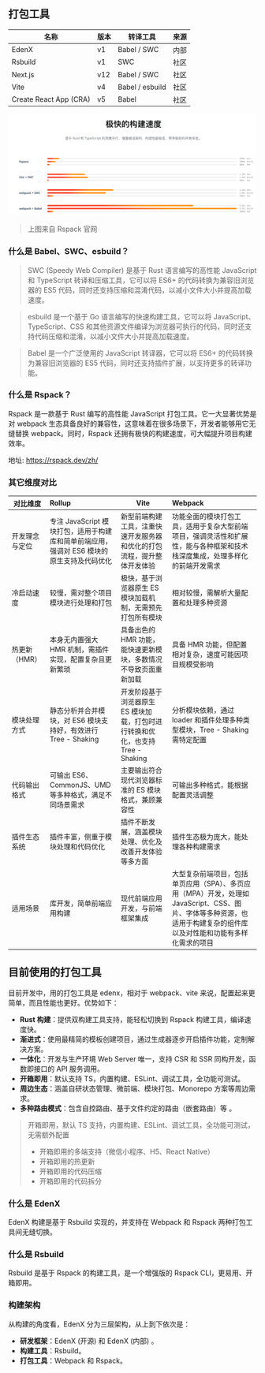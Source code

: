 ## 打包工具
|名称|版本|转译工具|来源|
| ---- | ---- | ---- | ---- |
|EdenX|v1|Babel / SWC|内部|
|Rsbuild|v1|SWC|社区|
|Next.js|v12|Babel / SWC|社区|
|Vite|v4|Babel / esbuild|社区|
|Create React App (CRA)|v5|Babel|社区|

<img src="./assets/build.jpg">

> 上图来自 Rspack 官网

### 什么是 Babel、SWC、esbuild？
> SWC (Speedy Web Compiler) 是基于 Rust 语言编写的高性能 JavaScript 和 TypeScript 转译和压缩工具，它可以将 ES6+ 的代码转换为兼容旧浏览器的 ES5 代码，同时还支持压缩和混淆代码，以减小文件大小并提高加载速度。

> esbuild 是一个基于 Go 语言编写的快速构建工具，它可以将 JavaScript、TypeScript、CSS 和其他资源文件编译为浏览器可执行的代码，同时还支持代码压缩和混淆，以减小文件大小并提高加载速度。

> Babel 是一个广泛使用的 JavaScript 转译器，它可以将 ES6+ 的代码转换为兼容旧浏览器的 ES5 代码，同时还支持插件扩展，以支持更多的转译功能。


### 什么是 Rspack？
Rspack 是一款基于 Rust 编写的高性能 JavaScript 打包工具。它一大显著优势是对 webpack 生态具备良好的兼容性，这意味着在很多场景下，开发者能够用它无缝替换 webpack。同时，Rspack 还拥有极快的构建速度，可大幅提升项目构建效率。 

地址: https://rspack.dev/zh/


### 其它维度对比

 对比维度 | Rollup | Vite | Webpack | 
 |----------|:------------- |------|:----- |
 开发理念与定位 | 专注 JavaScript 模块打包，适用于构建库和简单前端应用，强调对 ES6 模块的原生支持及代码优化 | 新型前端构建工具，注重快速开发服务器和优化的打包流程，提升整体开发体验 | 功能全面的模块打包工具，适用于复杂大型前端项目，强调灵活性和扩展性，能与各种框架和技术栈深度集成，处理多样化的前端开发需求 |
冷启动速度 | 较慢，需对整个项目模块进行处理和打包 | 极快，基于浏览器原生 ES 模块加载机制，无需预先打包所有模块 | 相对较慢，需解析大量配置和处理多种资源 | 
热更新（HMR） | 本身无内置强大 HMR 机制，需插件实现，配置复杂且更新繁琐 | 具备出色的 HMR 功能，能快速更新模块，多数情况不导致页面重新加载 | 具备 HMR 功能，但配置相对复杂，速度可能因项目规模受影响 | 
模块处理方式 | 静态分析并合并模块，对 ES6 模块支持好，有效进行 Tree \- Shaking | 开发阶段基于浏览器原生 ES 模块加载，打包时进行转换和优化，也支持 Tree \- Shaking | 分析模块依赖，通过 loader 和插件处理多种类型模块，Tree \- Shaking 需特定配置 |
 代码输出格式 | 可输出 ES6、CommonJS、UMD 等多种格式，满足不同场景需求 | 主要输出符合现代浏览器标准的 ES 模块格式，兼顾兼容性 | 可输出多种格式，能根据配置灵活调整 | 
 插件生态系统 | 插件丰富，侧重于模块处理和代码优化 | 插件不断发展，涵盖模块处理、优化及改善开发体验等多方面 | 插件生态极为庞大，能处理各种构建需求 | 
 适用场景 | 库开发，简单前端应用构建 | 现代前端应用开发，与前端框架集成 | 大型复杂前端项目，包括单页应用（SPA）、多页应用（MPA）开发，处理如 JavaScript、CSS、图片、字体等多种资源，也适用于构建复杂的组件库以及对性能和功能有多样化需求的项目 
 

## 目前使用的打包工具
目前开发中，用的打包工具是 edenx，相对于 webpack、vite 来说，配置起来更简单，而且性能也更好。优势如下：

- **Rust 构建**：提供双构建工具支持，能轻松切换到 Rspack 构建工具，编译速度快。
- **渐进式**：使用最精简的模板创建项目，通过生成器逐步开启插件功能，定制解决方案。 
- **一体化**：开发与生产环境 Web Server 唯一，支持 CSR 和 SSR 同构开发，函数即接口的 API 服务调用。
- **开箱即用**：默认支持 TS，内置构建、ESLint、调试工具，全功能可测试。 
- **周边生态**：涵盖自研状态管理、微前端、模块打包、Monorepo 方案等周边需求。 
- **多种路由模式**：包含自控路由、基于文件约定的路由（嵌套路由）等 。

>  开箱即用，默认 TS 支持，内置构建、ESLint、调试工具，全功能可测试，无需额外配置
> - 开箱即用的多端支持（微信小程序、H5、React Native）
> - 开箱即用的热更新
> - 开箱即用的代码压缩
> - 开箱即用的代码拆分

### 什么是 EdenX
EdenX 构建是基于 Rsbuild 实现的，并支持在 Webpack 和 Rspack 两种打包工具间无缝切换。

### 什么是 Rsbuild
Rsbuild 是基于 Rspack 的构建工具，是一个增强版的 Rspack CLI，更易用、开箱即用。

### 构建架构
从构建的角度看，EdenX 分为三层架构，从上到下依次是：
- **研发框架**：EdenX (开源) 和 EdenX (内部) 。
- **构建工具**：Rsbuild。
- **打包工具**：Webpack 和 Rspack。

